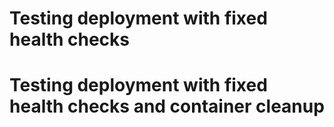 # Testing deployment with fixed health checks
# Testing deployment with fixed health checks and container cleanup
